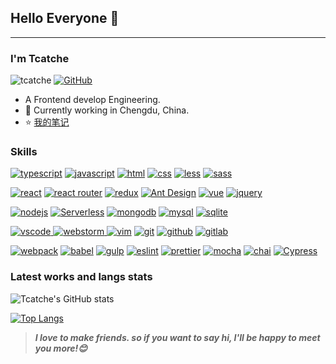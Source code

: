 ## Hello Everyone 👋
---

### I'm Tcatche

<p>
 <img src="https://komarev.com/ghpvc/?username=tcatche" alt="tcatche" />
 <a href="https://github.com/tcatche"><img src="https://img.shields.io/github/followers/priyanshumay.svg?label=GitHub&style=social" alt="GitHub"></a>
</p>

- A Frontend develop Engineering.
- 🌱 Currently working in Chengdu, China.
- ⭐ [我的笔记](https://tcatche.site/)


### Skills


<p>
<a href="https://github.com/tcatche"><img src="https://img.shields.io/badge/typescript-3178C6.svg?style=for-the-badge&logo=typescript&logoColor=3178C6&labelColor=ffffff" alt="typescript"></a>
<a href="https://github.com/tcatche"><img src="https://img.shields.io/badge/javascript-f5f542.svg?style=for-the-badge&logo=javascript&logoColor=f5f542&labelColor=ffffff" alt="javascript"></a>
<a href="https://github.com/tcatche"><img src="https://img.shields.io/badge/html-E34F26.svg?style=for-the-badge&logo=html5&logoColor=E34F26&labelColor=ffffff" alt="html"></a>
<a href="https://github.com/tcatche"><img src="https://img.shields.io/badge/css-1572B6.svg?style=for-the-badge&logo=css3&logoColor=1572B6&labelColor=ffffff" alt="css"></a>
<a href="https://github.com/tcatche"><img src="https://img.shields.io/badge/less-1D365D.svg?style=for-the-badge&logo=less&logoColor=1D365D&labelColor=ffffff" alt="less"></a>
<a href="https://github.com/tcatche"><img src="https://img.shields.io/badge/sass-CC6699.svg?style=for-the-badge&logo=sass&logoColor=CC6699&labelColor=ffffff" alt="sass"></a>
  
<a href="https://github.com/priyanshumay"><img src="https://img.shields.io/badge/react-61DAFB.svg?style=for-the-badge&logo=react&logoColor=61DAFB&labelColor=ffffff" alt="react"></a>
<a href="https://github.com/priyanshumay"><img src="https://img.shields.io/badge/react router-CA4245.svg?style=for-the-badge&logo=reactrouter&logoColor=CA4245&labelColor=ffffff" alt="react router"></a>
<a href="https://github.com/priyanshumay"><img src="https://img.shields.io/badge/redux-764ABC.svg?style=for-the-badge&logo=redux&logoColor=764ABC&labelColor=ffffff" alt="redux"></a>
<a href="https://github.com/priyanshumay"><img src="https://img.shields.io/badge/Ant Design-0170FE.svg?style=for-the-badge&logo=antdesign&logoColor=0170FE&labelColor=ffffff" alt="Ant Design"></a>
<a href="https://github.com/priyanshumay"><img src="https://img.shields.io/badge/vue-4FC08D.svg?style=for-the-badge&logo=vuedotjs&logoColor=4FC08D&labelColor=ffffff" alt="vue"></a>
<a href="https://github.com/priyanshumay"><img src="https://img.shields.io/badge/jquery-0769AD.svg?style=for-the-badge&logo=jquery&logoColor=0769AD&labelColor=ffffff" alt="jquery"></a>
  
<a href="https://github.com/tcatche"><img src="https://img.shields.io/badge/NodeJs-339933.svg?style=for-the-badge&logo=nodedotjs&logoColor=339933&labelColor=ffffff" alt="nodejs"></a>
<a href="https://github.com/tcatche"><img src="https://img.shields.io/badge/Serverless-FD5750.svg?style=for-the-badge&logo=serverless&logoColor=FD5750&labelColor=ffffff" alt="Serverless"></a>
<a href="https://github.com/priyanshumay"><img src="https://img.shields.io/badge/mongodb-47A248.svg?style=for-the-badge&logo=mongodb&logoColor=47A248&labelColor=ffffff" alt="mongodb"></a>
<a href="https://github.com/priyanshumay"><img src="https://img.shields.io/badge/mysql-3aabe8.svg?style=for-the-badge&logo=mysql&logoColor=3aabe8&labelColor=ffffff" alt="mysql"></a>
<a href="https://github.com/priyanshumay"><img src="https://img.shields.io/badge/sqlite-1daede.svg?style=for-the-badge&logo=sqlite&logoColor=1daede&labelColor=ffffff" alt="sqlite"></a>

<a href="https://github.com/priyanshumay">
<img src="https://img.shields.io/badge/vscode-blue.svg?style=for-the-badge&logo=visual-studio-code&labelColor=ffffff&logoColor=blue" alt="vscode">
</a>
<a href="https://github.com/priyanshumay">
<img src="https://img.shields.io/badge/webstorm-000000.svg?style=for-the-badge&logo=webstorm&labelColor=ffffff&logoColor=000000" alt="webstorm">
</a>
<a href="https://github.com/priyanshumay"><img src="https://img.shields.io/badge/vim-darkgreen.svg?style=for-the-badge&logo=vim&logoColor=darkgreen&labelColor=ffffff" alt="vim"></a>
<a href="https://github.com/priyanshumay"><img src="https://img.shields.io/badge/git-F05032.svg?style=for-the-badge&logo=git&logoColor=F05032&labelColor=ffffff" alt="git"></a>
<a href="https://github.com/priyanshumay"><img src="https://img.shields.io/badge/github-black.svg?style=for-the-badge&logo=github&logoColor=black&labelColor=ffffff" alt="github"></a>
<a href="https://github.com/priyanshumay"><img src="https://img.shields.io/badge/gitlab-FCA121.svg?style=for-the-badge&logo=gitlab&logoColor=FCA121&labelColor=ffffff" alt="gitlab"></a>



<a href="https://github.com/priyanshumay"><img src="https://img.shields.io/badge/webpack-8DD6F9.svg?style=for-the-badge&logo=webpack&logoColor=8DD6F9&labelColor=ffffff" alt="webpack"></a>
<a href="https://github.com/priyanshumay"><img src="https://img.shields.io/badge/babel-F9DC3E.svg?style=for-the-badge&logo=babel&logoColor=F9DC3E&labelColor=ffffff" alt="babel"></a>
<a href="https://github.com/priyanshumay"><img src="https://img.shields.io/badge/gulp-CF4647.svg?style=for-the-badge&logo=gulp&logoColor=CF4647&labelColor=ffffff" alt="gulp"></a>
<a href="https://github.com/priyanshumay"><img src="https://img.shields.io/badge/eslint-4B32C3.svg?style=for-the-badge&logo=eslint&logoColor=4B32C3&labelColor=ffffff" alt="eslint"></a>
<a href="https://github.com/priyanshumay"><img src="https://img.shields.io/badge/prettier-F7B93E.svg?style=for-the-badge&logo=prettier&logoColor=F7B93E&labelColor=ffffff" alt="prettier"></a>
<a href="https://github.com/priyanshumay"><img src="https://img.shields.io/badge/mocha-8D6748.svg?style=for-the-badge&logo=mocha&logoColor=8D6748&labelColor=ffffff" alt="mocha"></a>
<a href="https://github.com/priyanshumay"><img src="https://img.shields.io/badge/chai-A30701.svg?style=for-the-badge&logo=chai&logoColor=A30701&labelColor=ffffff" alt="chai"></a>
<a href="https://github.com/priyanshumay"><img src="https://img.shields.io/badge/Cypress-17202C.svg?style=for-the-badge&logo=cypress&logoColor=17202C&labelColor=ffffff" alt="Cypress"></a>




### Latest works and langs stats
![Tcatche's GitHub stats](https://github-readme-stats.vercel.app/api?username=tcatche&show_icons=true&theme=flag-india)


[![Top Langs](https://github-readme-stats.vercel.app/api/top-langs/?username=anuraghazra&theme=flag-india)](https://github.com/anuraghazra/github-readme-stats)

> ***I love to make friends. so if you want to say hi, I'll be happy to meet you more!😊***

